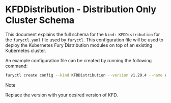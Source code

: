 # KFDDistribution - Distribution Only Cluster Schema

This document explains the full schema for the `kind: KFDDistribution` for the `furyctl.yaml` file used by `furyctl`. This configuration file will be used to deploy the Kubernetes Fury Distribution modules on top of an existing Kubernetes cluster.

An example configuration file can be created by running the following command:

```bash
furyctl create config --kind KFDDistribution --version v1.29.4 --name example-cluster
```

> [!NOTE]
> Replace the version with your desired version of KFD.
